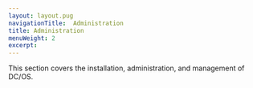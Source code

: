 ```yaml
---
layout: layout.pug
navigationTitle:  Administration
title: Administration
menuWeight: 2
excerpt:
---
```



This section covers the installation, administration, and management of DC/OS.
